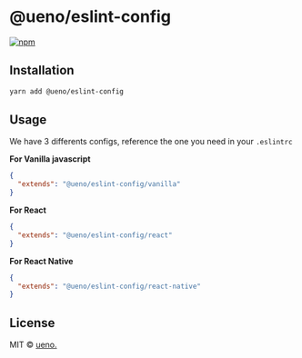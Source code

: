 # @ueno/eslint-config

[![npm](https://img.shields.io/npm/v/@ueno/eslint-config.svg)](https://www.npmjs.com/package/@ueno/eslint-config)

## Installation

```bash
yarn add @ueno/eslint-config
```

## Usage

We have 3 differents configs, reference the one you need in your `.eslintrc`

**For Vanilla javascript**

```json
{
  "extends": "@ueno/eslint-config/vanilla"
}
```

**For React**

```json
{
  "extends": "@ueno/eslint-config/react"
}
```

**For React Native**

```json
{
  "extends": "@ueno/eslint-config/react-native"
}
```

## License

MIT &copy; [ueno.](http://ueno.co)
